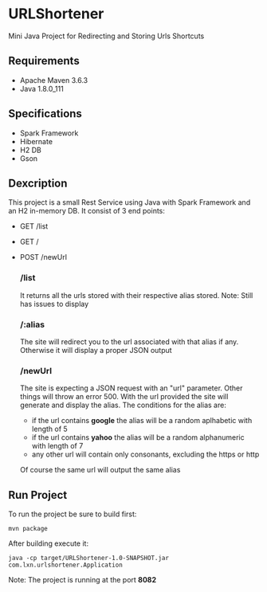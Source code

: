 # URLShortener
Mini Java Project for Redirecting and Storing Urls Shortcuts

## Requirements
- Apache Maven 3.6.3
- Java 1.8.0_111

## Specifications
- Spark Framework
- Hibernate
- H2 DB
- Gson

## Dexcription
This project is a small Rest Service using Java with Spark Framework and an H2 in-memory DB.
It consist of 3 end points:
- GET /list
- GET /<alias>
- POST /newUrl


  ### /list
  It returns all the urls stored with their respective alias stored.
  Note: Still has issues to display

  ### /:alias
  The site will redirect you to the url associated with that alias if any.
  Otherwise it will display a proper JSON output

  ### /newUrl
  The site is expecting a JSON request with an "url" parameter. Other things will throw an error 500.
  With the url provided the site will generate and display the alias. The conditions for the alias are:
  - if the url contains **google** the alias will be a random aplhabetic with length of 5
  - if the url contains **yahoo** the alias will be a random alphanumeric with length of 7
  - any other url will contain only consonants, excluding the https or http
  
  Of course the same url will output the same alias

## Run Project
To run the project be sure to build first:
```
mvn package
```
After building execute it:
```
java -cp target/URLShortener-1.0-SNAPSHOT.jar com.lxn.urlshortener.Application
```

Note: The project is running at the port **8082**

